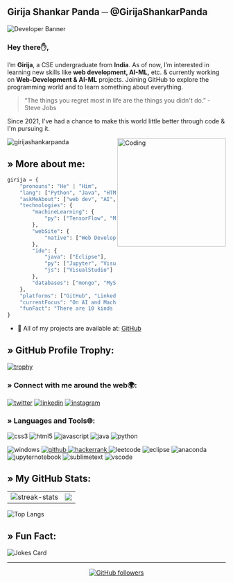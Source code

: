 ## Girija Shankar Panda ─ @GirijaShankarPanda

![Developer Banner](https://user-images.githubusercontent.com/104772357/188424608-6b2d0f5e-5810-4029-b0dd-10f53e0b5b04.gif)


### Hey there✋, 
I’m <b>Girija</b>, a CSE undergraduate from <b>India</b>. As of now, I’m interested in learning new skills like <b>web development, AI-ML,</b> etc. & currently working on <b>Web-Development & AI-ML</b> projects. Joining GitHub to explore the programming world and to learn something about everything.

> “The things you regret most in life are the things you didn't do.” - Steve Jobs

Since 2021, I've had a chance to make this world little better through code & I'm pursuing it.

<img align="right" alt="Coding" width="250" src="https://user-images.githubusercontent.com/104772357/188418004-bf920542-27da-45fd-bd21-16072f29edc0.png">

<p align="left"> <img src="https://komarev.com/ghpvc/?username=girijashankarpanda&label=Profile%20views&color=0e75b6&style=flat" alt="girijashankarpanda" /> </p>


## &raquo; More about me:

```python
girija = {
    "pronouns": "He" | "Him",
    "lang": ["Python", "Java", "HTML", "Javascript"],
    "askMeAbout": ["web dev", "AI", "ML"],
    "technologies": {
        "machineLearning": {
            "py": ["TensorFlow", "Matplotlib", "Pandas", "Numpy", "Scikit-learn"]
        },
        "webSite": {
            "native": ["Web Development"]
        },
        "ide": {
            "java": ["Eclipse"],
            "py": ["Jupyter", "VisualStudio"],
            "js": ["VisualStudio"]
        },
        "databases": ["mongo", "MySql"]
    },
    "platforms": ["GitHub", "Linkedin", "Twitter"],
    "currentFocus": "On AI and Machine Learning",
    "funFact": "There are 10 kinds of people in the world, those who understand binary and those who don’t."
}
```

- 📝 All of my projects are available at: [GitHub](https://github.com/GirijaShankarPanda)


<h2 align="left">&raquo; GitHub Profile Trophy:</h2>

[![trophy](https://github-profile-trophy.vercel.app/?username=GirijaShankarPanda&theme=algolia)](https://github.com/ryo-ma/github-profile-trophy)


<h3 align="left">&raquo; Connect with me around the web🌍:</h3>

<p align="left">
<a href="https://twitter.com/itsmedeva_" target="_blank"><img src="https://img.shields.io/badge/Twitter-1DA1F2?style=for-the-badge&logo=twitter&logoColor=white" alt="twitter"/></a>
<a href="https://www.linkedin.com/in/girija-shankar-panda-27331923b/" target="_blank"><img src="https://img.shields.io/badge/LinkedIn-0077B5?style=for-the-badge&logo=linkedin&logoColor=white" alt="linkedin"/></a>
<a href="https://www.instagram.com/itsmedeva._/" target="_blank"><img src="https://img.shields.io/badge/Instagram-%23E4405F.svg?style=for-the-badge&logo=Instagram&logoColor=white" alt="instagram"/></a>


<h3 align="left">&raquo; Languages and Tools🌐:</h3>

<p align="left"> <img src="https://img.shields.io/badge/CSS3-1572B6?style=for-the-badge&logo=css3&logoColor=white" alt="css3"/> <img src="https://img.shields.io/badge/HTML5-E34F26?style=for-the-badge&logo=html5&logoColor=white" alt="html5"/> <img src="https://img.shields.io/badge/JavaScript-323330?style=for-the-badge&logo=javascript&logoColor=F7DF1E" alt="javascript"/> <img src="https://img.shields.io/badge/java-%23ED8B00.svg?style=for-the-badge&logo=java&logoColor=white" alt="java"/> <img src="https://img.shields.io/badge/python-3670A0?style=for-the-badge&logo=python&logoColor=ffdd54" alt="python"/> <p/>
<p align="left"> <img src="https://img.shields.io/badge/Windows-0078D6?style=for-the-badge&logo=windows&logoColor=white" alt="windows"/> <a href="https://github.com/GirijaShankarPanda" target="_blank"> <img src="https://img.shields.io/badge/GitHub-100000?style=for-the-badge&logo=github&logoColor=white" alt="github"/> </a> <a href="https://www.hackerrank.com/girijashankarpa1" target="_blank"> <img src="https://img.shields.io/badge/-Hackerrank-2EC866?style=for-the-badge&logo=HackerRank&logoColor=white" alt="hackerrank"/> </a> <img src="https://img.shields.io/badge/LeetCode-000000?style=for-the-badge&logo=LeetCode&logoColor=#d16c06" alt="leetcode"/> <img src="https://img.shields.io/badge/Eclipse-2C2255?style=for-the-badge&logo=eclipse&logoColor=white" alt="eclipse"/> <img src="https://img.shields.io/badge/Anaconda-%2344A833.svg?style=for-the-badge&logo=anaconda&logoColor=white" alt="anaconda"/> <img src="https://img.shields.io/badge/jupyter-%23FA0F00.svg?style=for-the-badge&logo=jupyter&logoColor=white" alt="jupyternotebook"/> <img src="https://img.shields.io/badge/sublime_text-%23575757.svg?style=for-the-badge&logo=sublime-text&logoColor=important" alt="sublimetext"/> <img src="https://img.shields.io/badge/VSCode-0078D4?style=for-the-badge&logo=visual%20studio%20code&logoColor=white" alt="vscode"/> </p>

 
## &raquo; My GitHub Stats:

<table>
 <tr>
 
<td><img src="http://github-readme-streak-stats.herokuapp.com?user=GirijaShankarPanda&theme=tokyonight" alt="streak-stats" /></td>

 <td><img src="https://github-readme-stats.vercel.app/api?username=GirijaShankarPanda&theme=tokyonight&show_icons=true"></td>
 </tr>
 </table>
 
 ![Top Langs](https://github-readme-stats.vercel.app/api/top-langs/?username=GirijaShankarPanda&langs_count=8&theme=tokyonight)

## &raquo; Fun Fact:
<img src="https://readme-jokes.vercel.app/api" alt="Jokes Card" />

<hr>

<div align="center"> 

[![GitHub followers](https://img.shields.io/github/followers/GirijaShankarPanda.svg?style=social&label=Followers)](https://github.com/GirijaShankarPanda?tab=followers)
</div>



<!---
GirijaShankarPanda/GirijaShankarPanda is a ✨ special ✨ repository because its `README.md` (this file) appears on your GitHub profile.
You can click the Preview link to take a look at your changes.
--->
